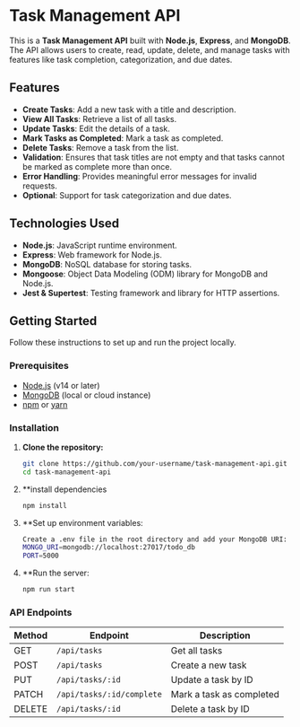 # Task Management API

This is a **Task Management API** built with **Node.js**, **Express**, and **MongoDB**. The API allows users to create, read, update, delete, and manage tasks with features like task completion, categorization, and due dates.

## Features

- **Create Tasks**: Add a new task with a title and description.
- **View All Tasks**: Retrieve a list of all tasks.
- **Update Tasks**: Edit the details of a task.
- **Mark Tasks as Completed**: Mark a task as completed.
- **Delete Tasks**: Remove a task from the list.
- **Validation**: Ensures that task titles are not empty and that tasks cannot be marked as complete more than once.
- **Error Handling**: Provides meaningful error messages for invalid requests.
- **Optional**: Support for task categorization and due dates.

## Technologies Used

- **Node.js**: JavaScript runtime environment.
- **Express**: Web framework for Node.js.
- **MongoDB**: NoSQL database for storing tasks.
- **Mongoose**: Object Data Modeling (ODM) library for MongoDB and Node.js.
- **Jest & Supertest**: Testing framework and library for HTTP assertions.

## Getting Started

Follow these instructions to set up and run the project locally.

### Prerequisites

- [Node.js](https://nodejs.org/) (v14 or later)
- [MongoDB](https://www.mongodb.com/) (local or cloud instance)
- [npm](https://www.npmjs.com/) or [yarn](https://yarnpkg.com/)

### Installation

1. **Clone the repository:**

   ```bash
   git clone https://github.com/your-username/task-management-api.git
   cd task-management-api
2. **install dependencies
   ```bash
   npm install

3. **Set up environment variables:
   ```bash
   Create a .env file in the root directory and add your MongoDB URI:
   MONGO_URI=mongodb://localhost:27017/todo_db
   PORT=5000

4. **Run the server:
   ```bash
   npm run start

### API Endpoints

| Method | Endpoint                   | Description                      |
|--------|----------------------------|----------------------------------|
| GET    | `/api/tasks`               | Get all tasks                   |
| POST   | `/api/tasks`               | Create a new task               |
| PUT    | `/api/tasks/:id`           | Update a task by ID             |
| PATCH  | `/api/tasks/:id/complete`  | Mark a task as completed        |
| DELETE | `/api/tasks/:id`           | Delete a task by ID             |

